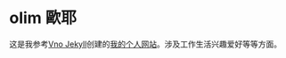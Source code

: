 # olim 歐耶

这是我参考[Vno Jekyll](https://github.com/onevcat/vno-jekyll)创建的[我的个人网站](http://olim.ca)。涉及工作生活兴趣爱好等等方面。

